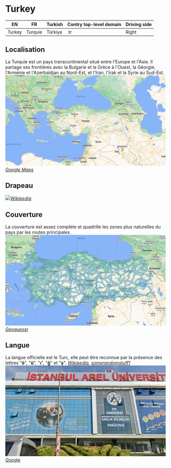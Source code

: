 # Turkey

EN | FR | Turkish | Contry top-level domain | Driving side
--- | --- | --- | --- | ---
Turkey | Turquie | Türkiye  | .tr | Right

## Localisation

La Turquie est un pays transcontinental situé entre l'Europe et l'Asie. Il partage ses frontières avec la Bulgarie et la Grèce à l'Ouest, la Géorgie, l'Arménie et l'Azerbaïdjan au Nord-Est, et l'Iran, l'Irak et la Syrie au Sud-Est.  
<img src="src/tr001.jpg" width="640">
*[Google Maps](https://www.google.com/maps)*

## Drapeau

<img src="https://upload.wikimedia.org/wikipedia/commons/thumb/b/b4/Flag_of_Turkey.svg/1280px-Flag_of_Turkey.svg.png" width="640">*[Wikipedia](https://en.wikipedia.org/wiki/Turkey)*

## Couverture

La couverture est assez complète et quadrille les zones plus naturelles du pays par les routes principales.  
<img src="src/tr002.jpg" width="640">
*[Geoguessr](https://www.geoguessr.com/)*

## Langue

La langue officielle est le Turc, elle peut être reconnue par la présence des lettres "**ö**", "**ü**", "**ı**", "**ğ**" et "**ş**". *[Wikipedia](https://en.wikipedia.org/wiki/Turkish_language), [somerandomstuff1](https://somerandomstuff1.wordpress.com/2019/02/08/geoguessr-the-top-tips-tricks-and-techniques/)*  
<img src="src/tr003.jpg" width="640">
*[Google](https://earth.google.com/web)*

